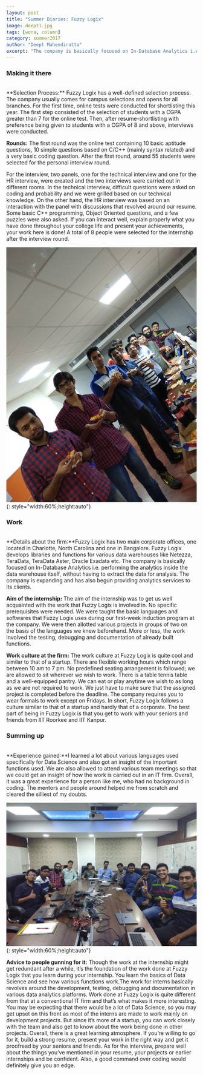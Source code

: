 ```yaml
---
layout: post
title: "Summer Diaries: Fuzzy Logix"
image: deept1.jpg
tags: [wona, column]
category: summer2017 
author: "Deept Mahendiratta"
excerpt: "The company is basically focused on In-Database Analytics i.e. performing the analytics inside the data warehouse itself, without having to extract the data for analysis. The company is expanding and has also begun providing analytics services to its clients."
---
```


### Making it there 
<br>
**Selection Process:**
Fuzzy Logix has a well-defined selection process. The company usually comes for campus selections and opens for all branches. For the first time, online tests were conducted for shortlisting this year. The first step consisted of the selection of students with a CGPA greater than 7 for the online test. Then, after resume-shortlisting with preference being given to students with a CGPA of 8 and above, interviews were conducted.
 
**Rounds:**
The first round was the online test containing 10 basic aptitude questions, 10 simple questions based on C/C++ (mainly syntax related) and a very basic coding question. After the first round, around 55 students were selected for the personal interview round.

For the interview, two panels, one for the technical interview and one for the HR interview, were created and the two interviews were carried out in different rooms. In the technical interview, difficult questions were asked on coding and probability and we were grilled based on our technical knowledge. On the other hand, the HR interview was based on an interaction with the panel with discussions that revolved around our resume. Some basic C++ programming, Object Oriented questions, and a few puzzles were also asked. If you can interact well, explain properly what you have done throughout your college life and present your achievements, your work here is done!
A total of 8 people were selected for the internship after the interview round.

![pic2](/images/posts/deept2.jpg){: style="width:60%;height:auto"}

### Work
<br>
**Details about the firm:**
​Fuzzy Logix has two main corporate offices, one located in Charlotte, North Carolina and one in Bangalore. Fuzzy Logix develops libraries and functions for various data warehouses like Netezza, TeraData, TeraData Aster, Oracle Exadata etc. The company is basically focused on In-Database Analytics i.e. performing the analytics inside the data warehouse itself, without having to extract the data for analysis. The company is expanding and has also begun providing analytics services to its clients.
 
**Aim of the internship:**
The aim of the internship was to get us well acquainted with the work that Fuzzy Logix is involved in. No specific prerequisites were needed. We were taught the basic languages and softwares that Fuzzy Logix uses during our first-week induction program at the company. We were then allotted various projects in groups of two on the basis of the languages we knew beforehand. More or less, the work involved the testing, debugging and documentation of already built functions.

**Work culture at the firm:**
The work culture at Fuzzy Logix is quite cool and similar to that of a startup. There are flexible working hours which range between 10 am to 7 pm. No predefined seating arrangement is followed; we are allowed to sit wherever we wish to work. There is a table tennis table and a well-equipped pantry. We can eat or play anytime we wish to as long as we are not required to work. We just have to make sure that the assigned project is completed before the deadline. The company requires you to wear formals to work except on Fridays. In short, Fuzzy Logix follows a culture similar to that of a startup and hardly that of a corporate. The best part of being in Fuzzy Logix is that you get to work with your seniors and friends from IIT Roorkee and IIT Kanpur.

### Summing up
<br>
**Experience gained:**
​I learned a lot about various languages used specifically for Data Science and also got an insight of the important functions used. We are also allowed to attend various team meetings so that we could get an insight of how the work is carried out in an IT firm. Overall, it was a great experience for a person like me, who had no background in coding. The mentors and people around helped me from scratch and cleared the silliest of my doubts.

![pic3](/images/posts/deept3.jpg){: style="width:60%;height:auto"}

**Advice to people gunning for it:**
Though the work at the internship might get redundant after a while, it’s the foundation of the work done at Fuzzy Logix that you learn during your internship. You learn the basics of Data Science and see how various functions work.The work for interns basically revolves around the development, testing, debugging and documentation in various data analytics platforms. Work done at Fuzzy Logix is quite different from that at a conventional IT firm and that’s what makes it more interesting. You may be expecting that there would be a lot of Data Science, so you may get upset on this front as most of the interns are made to work mainly on development projects. But since it’s more of a startup, you can work closely with the team and also get to know about the work being done in other projects. Overall, there is a great learning atmosphere. If you’re willing to go for it, build a strong resume, present your work in the right way and get it proofread by your seniors and friends. As for the interview, prepare well about the things you’ve mentioned in your resume, your projects or earlier internships and be confident. Also, a good command over coding would definitely give you an edge.
